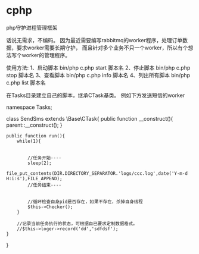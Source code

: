 # cphp
php守护进程管理框架

话说无需求，不编码。
因为最近需要编写rabbitmq的worker程序，处理订单数据，要求worker需要长期守护，
而且针对多个业务不只一个worker，所以有个想法写个worker的管理程序。

使用方法:
1、启动脚本
bin/php c.php start 脚本名
2、停止脚本
bin/php c.php stop 脚本名
3、查看脚本
bin/php c.php info 脚本名
4、列出所有脚本
bin/php c.php list 脚本名

在Tasks目录建立自己的脚本，继承CTask基类。
例如下方发送短信的worker


namespace Tasks;

class SendSms extends \Base\CTask{
    public function __construct(){
        parent::__construct();
    }

    public function run(){
        while(1){


            //任务开始----
            sleep(2);
            file_put_contents(DIR.DIRECTORY_SEPARATOR.'logs/ccc.log',date('Y-m-d H:i:s'),FILE_APPEND);
            //任务结束----


            //循环检查自身pid是否存在，如果不存在，杀掉自身线程
            $this->Checker();
        }

        //记录当前任务执行的状态，可根据自已要求定制数据格式。
        //$this->loger->record('dd','sdfdsf');
    }
}
